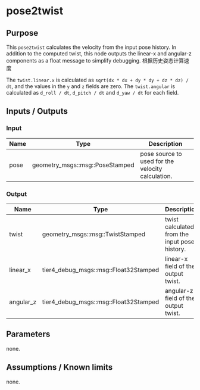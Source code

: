 # pose2twist

## Purpose

This `pose2twist` calculates the velocity from the input pose history. In addition to the computed twist, this node outputs the linear-x and angular-z components as a float message to simplify debugging. 根据历史姿态计算速度

The `twist.linear.x` is calculated as `sqrt(dx * dx + dy * dy + dz * dz) / dt`, and the values in the `y` and `z` fields are zero.
The `twist.angular` is calculated as `d_roll / dt`, `d_pitch / dt` and `d_yaw / dt` for each field.

## Inputs / Outputs

### Input

| Name | Type                            | Description                                       |
| ---- | ------------------------------- | ------------------------------------------------- |
| pose | geometry_msgs::msg::PoseStamped | pose source to used for the velocity calculation. |

### Output

| Name      | Type                                  | Description                                   |
| --------- | ------------------------------------- | --------------------------------------------- |
| twist     | geometry_msgs::msg::TwistStamped      | twist calculated from the input pose history. |
| linear_x  | tier4_debug_msgs::msg::Float32Stamped | linear-x field of the output twist.           |
| angular_z | tier4_debug_msgs::msg::Float32Stamped | angular-z field of the output twist.          |

## Parameters

none.

## Assumptions / Known limits

none.
